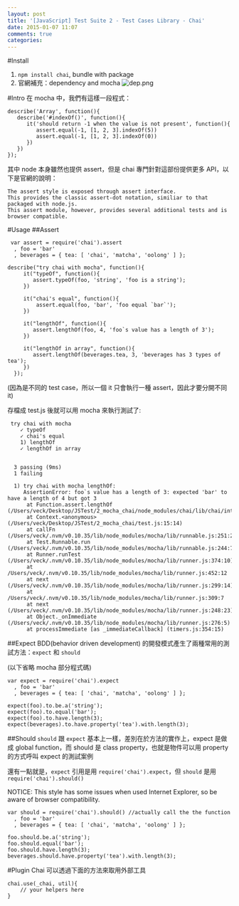 ```yaml
---
layout: post
title: '[JavaScript] Test Suite 2 - Test Cases Library - Chai'
date: 2015-01-07 11:07
comments: true
categories: 
---
```


#Install
1. `npm install chai`, bundle with package
2. 官網補充：dependency and mocha
![dep.png](http://user-image.logdown.io/user/3330/blog/3407/post/248476/Cijx7PR1RSe5PT34tPZe_dep.png)


#Intro
在 mocha 中，我們有這樣一段程式：
```
describe('Array', function(){    
   describe('#indexOf()', function(){
      it('should return -1 when the value is not present', function(){  
         assert.equal(-1, [1, 2, 3].indexOf(5)) 
         assert.equal(-1, [1, 2, 3].indexOf(0))
      })
   })
});
```

其中 node 本身雖然也提供 assert，但是 chai 專門針對這部份提供更多 API，以下是官網的說明：
```	
The assert style is exposed through assert interface. 
This provides the classic assert-dot notation, similiar to that packaged with node.js. 
This assert module, however, provides several additional tests and is browser compatible.
```
 
#Usage
##Assert
```
 var assert = require('chai').assert
  , foo = 'bar'
  , beverages = { tea: [ 'chai', 'matcha', 'oolong' ] };

describe("try chai with mocha", function(){
     it("typeOf", function(){
        assert.typeOf(foo, 'string', 'foo is a string');
     })
  
     it("chai's equal", function(){
         assert.equal(foo, 'bar', 'foo equal `bar`');
     })
  
     it("lengthOf", function(){
        assert.lengthOf(foo, 4, 'foo`s value has a length of 3');
     })
  
     it("lengthOf in array", function(){
        assert.lengthOf(beverages.tea, 3, 'beverages has 3 types of tea');
     })
  });
```
(因為是不同的 test case，所以一個 it 只會執行一種 assert，因此才要分開不同 it)

存檔成 test.js 後就可以用 mocha 來執行測試了:
```
 try chai with mocha
    ✓ typeOf 
    ✓ chai's equal 
    1) lengthOf
    ✓ lengthOf in array 


  3 passing (9ms)
  1 failing

  1) try chai with mocha lengthOf:
     AssertionError: foo`s value has a length of 3: expected 'bar' to have a length of 4 but got 3
      at Function.assert.lengthOf (/Users/veck/Desktop/JSTest/2_mocha_chai/node_modules/chai/lib/chai/interface/assert.js:890:37)
      at Context.<anonymous> (/Users/veck/Desktop/JSTest/2_mocha_chai/test.js:15:14)
      at callFn (/Users/veck/.nvm/v0.10.35/lib/node_modules/mocha/lib/runnable.js:251:21)
      at Test.Runnable.run (/Users/veck/.nvm/v0.10.35/lib/node_modules/mocha/lib/runnable.js:244:7)
      at Runner.runTest (/Users/veck/.nvm/v0.10.35/lib/node_modules/mocha/lib/runner.js:374:10)
      at /Users/veck/.nvm/v0.10.35/lib/node_modules/mocha/lib/runner.js:452:12
      at next (/Users/veck/.nvm/v0.10.35/lib/node_modules/mocha/lib/runner.js:299:14)
      at /Users/veck/.nvm/v0.10.35/lib/node_modules/mocha/lib/runner.js:309:7
      at next (/Users/veck/.nvm/v0.10.35/lib/node_modules/mocha/lib/runner.js:248:23)
      at Object._onImmediate (/Users/veck/.nvm/v0.10.35/lib/node_modules/mocha/lib/runner.js:276:5)
      at processImmediate [as _immediateCallback] (timers.js:354:15)
```

##Expect
BDD(behavior driven development) 的開發模式產生了兩種常用的測試方法：`expect` 和 `should`

(以下省略 mocha 部分程式碼)
```
var expect = require('chai').expect
  , foo = 'bar'
  , beverages = { tea: [ 'chai', 'matcha', 'oolong' ] };

expect(foo).to.be.a('string');
expect(foo).to.equal('bar');
expect(foo).to.have.length(3);
expect(beverages).to.have.property('tea').with.length(3);
```

##Should
`should` 跟 `expect` 基本上一樣，差別在於方法的實作上，expect 是做成 global function，而 should 是 class property，也就是物件可以用 property 的方式呼叫 expect 的測試案例

還有一點就是，`expect` 引用是用 `require('chai').expect`，但 `should` 是用 `require('chai').should()`

NOTICE: This style has some issues when used Internet Explorer, so be aware of browser compatibility.
```
var should = require('chai').should() //actually call the the function
  , foo = 'bar'
  , beverages = { tea: [ 'chai', 'matcha', 'oolong' ] };

foo.should.be.a('string');
foo.should.equal('bar');
foo.should.have.length(3);
beverages.should.have.property('tea').with.length(3);
```

#Plugin
Chai 可以透過下面的方法來取用外部工具
```
chai.use(_chai, util){
	// your helpers here
}
```